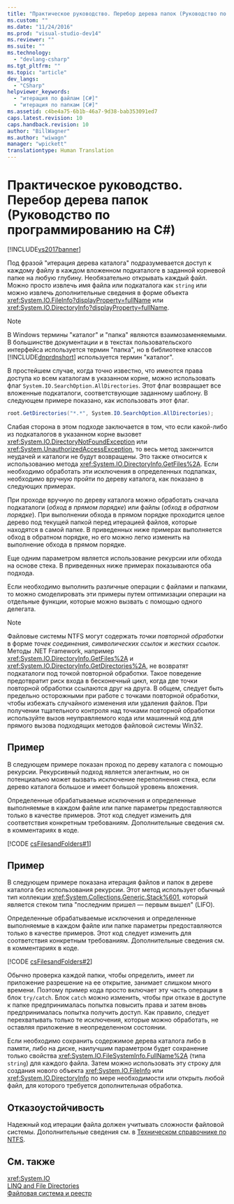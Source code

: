 ```yaml
---
title: "Практическое руководство. Перебор дерева папок (Руководство по программированию на C#) | Microsoft Docs"
ms.custom: ""
ms.date: "11/24/2016"
ms.prod: "visual-studio-dev14"
ms.reviewer: ""
ms.suite: ""
ms.technology: 
  - "devlang-csharp"
ms.tgt_pltfrm: ""
ms.topic: "article"
dev_langs: 
  - "CSharp"
helpviewer_keywords: 
  - "итерация по файлам [C#]"
  - "итерация по папкам [C#]"
ms.assetid: c4be4a75-6b1b-46a7-9d38-bab353091ed7
caps.latest.revision: 10
caps.handback.revision: 10
author: "BillWagner"
ms.author: "wiwagn"
manager: "wpickett"
translationtype: Human Translation
---
```

# Практическое руководство. Перебор дерева папок (Руководство по программированию на C#)
[!INCLUDE[vs2017banner](../../../csharp/includes/vs2017banner.md)]

Под фразой "итерация дерева каталога" подразумевается доступ к каждому файлу в каждом вложенном подкаталоге в заданной корневой папке на любую глубину.  Необязательно открывать каждый файл.  Можно просто извлечь имя файла или подкаталога как `string` или можно извлечь дополнительные сведения в форме объекта <xref:System.IO.FileInfo?displayProperty=fullName> или <xref:System.IO.DirectoryInfo?displayProperty=fullName>.  
  
> [!NOTE]
>  В Windows термины "каталог" и "папка" являются взаимозаменяемыми.  В большинстве документации и в текстах пользовательского интерфейса используется термин "папка", но в библиотеке классов [!INCLUDE[dnprdnshort](../../../csharp/getting-started/includes/dnprdnshort_md.md)] используется термин "каталог".  
  
 В простейшем случае, когда точно известно, что имеются права доступа ко всем каталогам в указанном корне, можно использовать флаг `System.IO.SearchOption.AllDirectories`.  Этот флаг возвращает все вложенные подкаталоги, соответствующие заданному шаблону.  В следующем примере показано, как использовать этот флаг.  
  
```c#  
root.GetDirectories("*.*", System.IO.SearchOption.AllDirectories);  
```  
  
 Слабая сторона в этом подходе заключается в том, что если какой\-либо из подкаталогов в указанном корне вызовет <xref:System.IO.DirectoryNotFoundException> или <xref:System.UnauthorizedAccessException>, то весь метод закончится неудачей и каталоги не будут возвращены.  Это также относится к использованию метода <xref:System.IO.DirectoryInfo.GetFiles%2A>.  Если необходимо обработать эти исключения в определенных подпапках, необходимо вручную пройти по дереву каталога, как показано в следующих примерах.  
  
 При проходе вручную по дереву каталога можно обработать сначала подкаталоги \(*обход в прямом порядке*\) или файлы \(*обход в обратном порядке*\).  При выполнении обхода в прямом порядке проходится целое дерево под текущей папкой перед итерацией файлов, которые находятся в самой папке.  В приведенных ниже примерах выполняется обход в обратном порядке, но его можно легко изменить на выполнение обхода в прямом порядке.  
  
 Еще одним параметром является использование рекурсии или обхода на основе стека.  В приведенных ниже примерах показываются оба подхода.  
  
 Если необходимо выполнить различные операции с файлами и папками, то можно смоделировать эти примеры путем оптимизации операции на отдельные функции, которые можно вызвать с помощью одного делегата.  
  
> [!NOTE]
>  Файловые системы NTFS могут содержать *точки повторной обработки* в форме *точек соединения*, *символических ссылок* и *жестких ссылок*.  Методы .NET Framework, например <xref:System.IO.DirectoryInfo.GetFiles%2A> и <xref:System.IO.DirectoryInfo.GetDirectories%2A>, не возвратят подкаталоги под точкой повторной обработки.  Такое поведение предотвратит риск входа в бесконечный цикл, когда две точки повторной обработки ссылаются друг на друга.  В общем, следует быть предельно осторожными при работе с точками повторной обработки, чтобы избежать случайного изменения или удаления файлов.  При получении тщательного контроля над точками повторной обработки используйте вызов неуправляемого кода или машинный код для прямого вызова подходящих методов файловой системы Win32.  
  
## Пример  
 В следующем примере показан проход по дереву каталога с помощью рекурсии.  Рекурсивный подход является элегантным, но он потенциально может вызвать исключение переполнения стека, если дерево каталога большое и имеет большой уровень вложения.  
  
 Определенные обрабатываемые исключения и определенные выполняемые в каждом файле или папке параметры предоставляются только в качестве примеров.  Этот код следует изменить для соответствия конкретным требованиям.  Дополнительные сведения см. в комментариях в коде.  
  
 [!CODE [csFilesandFolders#1](../CodeSnippet/VS_Snippets_VBCSharp/csFilesAndFolders#1)]  
  
## Пример  
 В следующем примере показана итерация файлов и папок в дереве каталога без использования рекурсии.  Этот метод использует обычный тип коллекции <xref:System.Collections.Generic.Stack%601>, который является стеком типа "последним пришел — первым вышел" \(LIFO\).  
  
 Определенные обрабатываемые исключения и определенные выполняемые в каждом файле или папке параметры предоставляются только в качестве примеров.  Этот код следует изменить для соответствия конкретным требованиям.  Дополнительные сведения см. в комментариях в коде.  
  
 [!CODE [csFilesandFolders#2](../CodeSnippet/VS_Snippets_VBCSharp/csFilesAndFolders#2)]  
  
 Обычно проверка каждой папки, чтобы определить, имеет ли приложение разрешение на ее открытие, занимает слишком много времени.  Поэтому пример кода просто включает эту часть операции в блок `try/catch`.  Блок `catch` можно изменить, чтобы при отказе в доступе к папке предпринималась попытка повысить права и затем вновь предпринималась попытка получить доступ.  Как правило, следует перехватывать только те исключения, которые можно обработать, не оставляя приложение в неопределенном состоянии.  
  
 Если необходимо сохранить содержимое дерева каталога либо в памяти, либо на диске, наилучшим параметром будет сохранение только свойства <xref:System.IO.FileSystemInfo.FullName%2A> \(типа `string`\) для каждого файла.  Затем можно использовать эту строку для создания нового объекта <xref:System.IO.FileInfo> или <xref:System.IO.DirectoryInfo> по мере необходимости или открыть любой файл, для которого требуется дополнительная обработка.  
  
## Отказоустойчивость  
 Надежный код итерации файла должен учитывать сложности файловой системы.  Дополнительные сведения см. в [Техническом справочнике по NTFS](http://go.microsoft.com/fwlink/?LinkId=79488).  
  
## См. также  
 <xref:System.IO>   
 [LINQ and File Directories](../../../visual-basic/programming-guide/concepts/linq/linq-and-file-directories.md)   
 [Файловая система и реестр](../../../csharp/programming-guide/file-system/file-system-and-the-registry.md)
